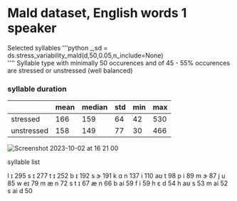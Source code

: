 # Mald dataset, English words 1 speaker
Selected syllables
'''python
 _,sd = ds.stress_variability_mald(d,50,0.05,n_include=None)  
''''
Syllable type with minimally 50 occurences and of 45 - 55% occurences
are stressed or unstressed (well balanced)



### syllable duration
||mean|median|std|min|max|
|-|---|------|---|---|---|
|stressed|166|159|64|42|530|
|unstressed|158|149|77|30|466|

![Screenshot 2023-10-02 at 16 21 00](https://github.com/martijnbentum/E2ELD-cautious-fiesta/assets/19554953/a5d908e9-af69-42e6-aa65-2482c58eaf34)


syllable list

l ɪ             295
s ɪ             277
t ɪ             252
b ɪ             192
s ɝ             191
k ɑ n           137
i               110
aʊ t            98
p i             89
m ɝ             87
j u             85
w eɪ            79
m æ n           72
s t ɪ           67
æ n             66
b ai            59
f i             59
h ɛ d           54
h aʊ s          53
m ai            52
s ai d          50
